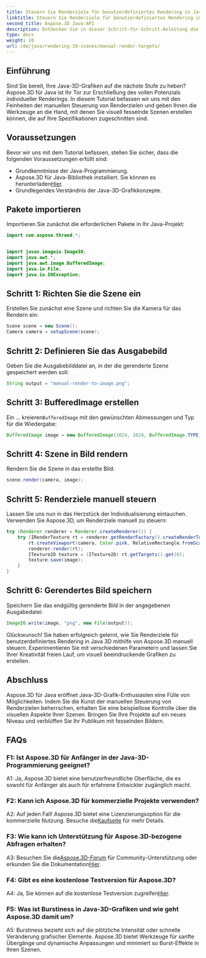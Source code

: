 ```yaml
---
title: Steuern Sie Renderziele für benutzerdefiniertes Rendering in Java 3D manuell
linktitle: Steuern Sie Renderziele für benutzerdefiniertes Rendering in Java 3D manuell
second_title: Aspose.3D Java-API
description: Entdecken Sie in dieser Schritt-für-Schritt-Anleitung die Leistungsfähigkeit von Aspose.3D für Java. Steuern Sie Renderziele manuell für beeindruckende, individuelle Java-3D-Grafiken.
type: docs
weight: 10
url: /de/java/rendering-3d-scenes/manual-render-targets/
---
```

## Einführung

Sind Sie bereit, Ihre Java-3D-Grafiken auf die nächste Stufe zu heben? Aspose.3D für Java ist Ihr Tor zur Erschließung des vollen Potenzials individueller Renderings. In diesem Tutorial befassen wir uns mit den Feinheiten der manuellen Steuerung von Renderzielen und geben Ihnen die Werkzeuge an die Hand, mit denen Sie visuell fesselnde Szenen erstellen können, die auf Ihre Spezifikationen zugeschnitten sind.

## Voraussetzungen

Bevor wir uns mit dem Tutorial befassen, stellen Sie sicher, dass die folgenden Voraussetzungen erfüllt sind:

- Grundkenntnisse der Java-Programmierung.
-  Aspose.3D für Java-Bibliothek installiert. Sie können es herunterladen[Hier](https://releases.aspose.com/3d/java/).
- Grundlegendes Verständnis der Java-3D-Grafikkonzepte.

## Pakete importieren

Importieren Sie zunächst die erforderlichen Pakete in Ihr Java-Projekt:

```java
import com.aspose.threed.*;


import javax.imageio.ImageIO;
import java.awt.*;
import java.awt.image.BufferedImage;
import java.io.File;
import java.io.IOException;
```

## Schritt 1: Richten Sie die Szene ein

Erstellen Sie zunächst eine Szene und richten Sie die Kamera für das Rendern ein:

```java
Scene scene = new Scene();
Camera camera = setupScene(scene);
```

## Schritt 2: Definieren Sie das Ausgabebild

Geben Sie die Ausgabebilddatei an, in der die gerenderte Szene gespeichert werden soll:

```java
String output = "manual-render-to-image.png";
```

## Schritt 3: BufferedImage erstellen

 Ein ... kreieren`BufferedImage` mit den gewünschten Abmessungen und Typ für die Wiedergabe:

```java
BufferedImage image = new BufferedImage(1024, 1024, BufferedImage.TYPE_3BYTE_BGR);
```

## Schritt 4: Szene in Bild rendern

Rendern Sie die Szene in das erstellte Bild:

```java
scene.render(camera, image);
```

## Schritt 5: Renderziele manuell steuern

Lassen Sie uns nun in das Herzstück der Individualisierung eintauchen. Verwenden Sie Aspose.3D, um Renderziele manuell zu steuern:

```java
try (Renderer renderer = Renderer.createRenderer()) {
    try (IRenderTexture rt = renderer.getRenderFactory().createRenderTexture(new RenderParameters(), 1, image.getWidth(), image.getHeight())) {
        rt.createViewport(camera, Color.pink, RelativeRectangle.fromScale(0, 0, 1, 1));
        renderer.render(rt);
        ITexture2D texture = (ITexture2D) rt.getTargets().get(0);
        texture.save(image);
    }
}
```

## Schritt 6: Gerendertes Bild speichern

Speichern Sie das endgültig gerenderte Bild in der angegebenen Ausgabedatei:

```java
ImageIO.write(image, "png", new File(output));
```

Glückwunsch! Sie haben erfolgreich gelernt, wie Sie Renderziele für benutzerdefiniertes Rendering in Java 3D mithilfe von Aspose.3D manuell steuern. Experimentieren Sie mit verschiedenen Parametern und lassen Sie Ihrer Kreativität freien Lauf, um visuell beeindruckende Grafiken zu erstellen.

## Abschluss

Aspose.3D für Java eröffnet Java-3D-Grafik-Enthusiasten eine Fülle von Möglichkeiten. Indem Sie die Kunst der manuellen Steuerung von Renderzielen beherrschen, erhalten Sie eine beispiellose Kontrolle über die visuellen Aspekte Ihrer Szenen. Bringen Sie Ihre Projekte auf ein neues Niveau und verblüffen Sie Ihr Publikum mit fesselnden Bildern.

## FAQs

### F1: Ist Aspose.3D für Anfänger in der Java-3D-Programmierung geeignet?

A1: Ja, Aspose.3D bietet eine benutzerfreundliche Oberfläche, die es sowohl für Anfänger als auch für erfahrene Entwickler zugänglich macht.

### F2: Kann ich Aspose.3D für kommerzielle Projekte verwenden?

 A2: Auf jeden Fall! Aspose.3D bietet eine Lizenzierungsoption für die kommerzielle Nutzung. Besuche die[Kaufseite](https://purchase.aspose.com/buy) für mehr Details.

### F3: Wie kann ich Unterstützung für Aspose.3D-bezogene Abfragen erhalten?

 A3: Besuchen Sie die[Aspose.3D-Forum](https://forum.aspose.com/c/3d/18) für Community-Unterstützung oder erkunden Sie die Dokumentation[Hier](https://reference.aspose.com/3d/java/).

### F4: Gibt es eine kostenlose Testversion für Aspose.3D?

 A4: Ja, Sie können auf die kostenlose Testversion zugreifen[Hier](https://releases.aspose.com/).

### F5: Was ist Burstiness in Java-3D-Grafiken und wie geht Aspose.3D damit um?

A5: Burstiness bezieht sich auf die plötzliche Intensität oder schnelle Veränderung grafischer Elemente. Aspose.3D bietet Werkzeuge für sanfte Übergänge und dynamische Anpassungen und minimiert so Burst-Effekte in Ihren Szenen.